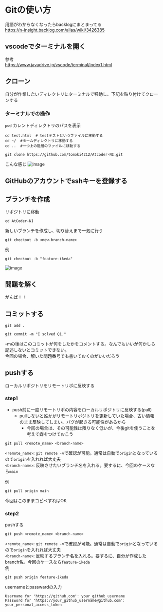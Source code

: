# Gitの使い方
用語がわからなくなったらbacklogにまとまってる  
<https://n-insight.backlog.com/alias/wiki/3426385>
## vscodeでターミナルを開く
参考  
<https://www.javadrive.jp/vscode/terminal/index1.html>

## クローン
自分が作業したいディレクトリにターミナルで移動し、下記を貼り付けてクローンする

### ターミナルでの操作
`pwd` カレントディレクトリのパスを表示
```
cd test.html  # testテストというファイルに移動する
cd ~/  #ホームディレクトリに移動する
cd ..  #一つ上の階層のファイルに移動する
```

```
git clone https://github.com/tomoki4212/Atcoder-NI.git
```
こんな感じ
![image](https://github.com/NIikeda/AtCoder-NI/assets/158264039/96f6aca1-85c1-42fd-b7f3-2d8a2526661b)

## GitHubのアカウントでsshキーを登録する

## ブランチを作成

リポジトリに移動
```
cd AtCoder-NI
```

新しいブランチを作成し、切り替えまで一気に行う
```
git checkout -b <new-branch-name>
```
例
```
git checkout -b "feature-ikeda"
```
![image](https://github.com/NIikeda/AtCoder-NI/assets/158264039/9aacff54-dee0-4fa4-8d01-2b5b5b04d976)

## 問題を解く
がんば！！

## コミットする
```
git add .
```
```
git commit -m "I solved Q1."
```
-mの後はこのコミットが何をしたかをコメントする。なんでもいいが何かしら記述しないとコミットできない。  
今回の場合、解いた問題番号でも書いておくのがいいだろう

## pushする
ローカルリポジトリをリモートリポに反映する
### step1
- push前に一度リモートリポの内容をローカルリポジトリに反映する(pull)
  - pullしないと誰かがリモートリポジトリを更新していた場合、古い情報のまま反映してしまい、バグが起きる可能性があるから
    - 今回の場合は、その可能性は限りなく低いが、今後gitを使うことを考えて癖をつけておこう
   
```
git pull <remote_name> <branch-name>
```
`<remote_name>`: `git remote -v`で確認が可能。通常は自動で`origin`となっているので`origin`を入れれば大丈夫  
`<branch-name>`: 反映させたいブランチ名を入れる。要するに、今回のケースなら`main`  

例
```
git pull origin main
```
今回はこのままコピペすればOK

### step2
pushする
```
git push <remote_name> <branch-name>
```
`<remote_name>`: `git remote -v`で確認が可能。通常は自動で`origin`となっているので`origin`を入れれば大丈夫  
`<branch-name>`: 反映するブランチ名を入れる。要するに、自分が作成したbranch名。今回のケースなら`feature-ikeda`  
例
```
git push origin feature-ikeda
```
usernameとpasswardの入力
```
Username for 'https://github.com': your_github_username
Password for 'https://your_github_username@github.com': your_personal_access_token
```





